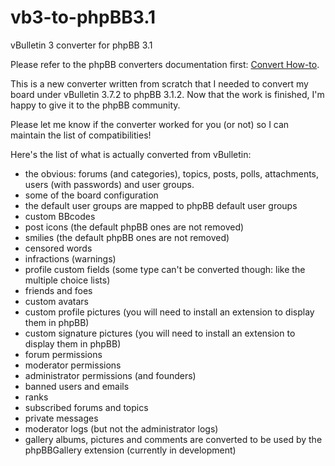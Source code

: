 # vb3-to-phpBB3.1
vBulletin 3 converter for phpBB 3.1

Please refer to the phpBB converters documentation first: [Convert How-to](https://www.phpbb.com/community/viewtopic.php?f=486&t=2278536).

This is a new converter written from scratch that I needed to convert my board under vBulletin 3.7.2 to phpBB 3.1.2. Now that the work is finished, I'm happy to give it to the phpBB community.

Please let me know if the converter worked for you (or not) so I can maintain the list of compatibilities!

Here's the list of what is actually converted from vBulletin:
- the obvious: forums (and categories), topics, posts, polls, attachments, users (with passwords) and user groups.
- some of the board configuration
- the default user groups are mapped to phpBB default user groups
- custom BBcodes
- post icons (the default phpBB ones are not removed)
- smilies (the default phpBB ones are not removed)
- censored words
- infractions (warnings)
- profile custom fields (some type can't be converted though: like the multiple choice lists)
- friends and foes
- custom avatars
- custom profile pictures (you will need to install an extension to display them in phpBB)
- custom signature pictures (you will need to install an extension to display them in phpBB)
- forum permissions
- moderator permissions
- administrator permissions (and founders)
- banned users and emails
- ranks
- subscribed forums and topics
- private messages
- moderator logs (but not the administrator logs)
- gallery albums, pictures and comments are converted to be used by the phpBBGallery extension (currently in development)
